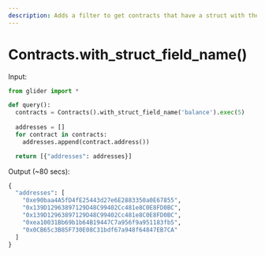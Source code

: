 ```yaml
---
description: Adds a filter to get contracts that have a struct with the given field name.
---
```


# Contracts.with\_struct\_field\_name()

Input:

```python
from glider import *

def query():
  contracts = Contracts().with_struct_field_name('balance').exec(5)
  
  addresses = []
  for contract in contracts:
    addresses.append(contract.address())

  return [{"addresses": addresses}]
```

Output (\~80 secs):

```python
{
  "addresses": [
    "0xe90baa4A5fD4fE25443d27e6E2883350a0E67855",
    "0x139D12963897129D48C99402Cc481e8C0E8FD0BC",
    "0x139D12963897129D48C99402Cc481e8C0E8FD0BC",
    "0xea10031Bb69b1b64B19447C7a956f9a951183fb5",
    "0x0CB65c3B85F730E08C31bdf67a948f64847EB7CA"
  ]
}
```
